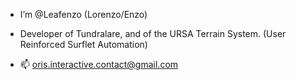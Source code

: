 - I’m @Leafenzo (Lorenzo/Enzo)
- Developer of Tundralare, and of the URSA Terrain System. (User Reinforced Surflet Automation)

- 📫 oris.interactive.contact@gmail.com
